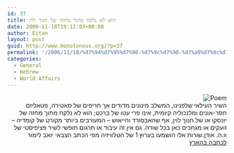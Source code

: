 ```yaml
---
id: 37
title: הוא לא נלקח מתוך מחזה של חנוך לוין
date: 2006-11-18T19:12:03+00:00
author: Eitan
layout: post
guid: http://www.monotonous.org/?p=37
permalink: '/2006/11/18/%d7%94%d7%95%d7%90-%d7%9c%d7%90-%d7%a0%d7%9c%d7%a7%d7%97-%d7%9e%d7%aa%d7%95%d7%9a-%d7%9e%d7%97%d7%96%d7%94-%d7%a9%d7%9c-%d7%97%d7%a0%d7%95%d7%9a-%d7%9c%d7%95%d7%99%d7%9f/'
categories:
  - General
  - Hebrew
  - World Affairs
---
```

<p style="text-align:right;">
  <img src="{{ "/files/poem.jpg" | relative_url }}" alt="Poem" /><br /> השיר העילאי שלפנינו, המשלב מינונים מדודים אך חריפים של סאטירה, פטאליזם חסר-אונים ומלנכוליה קיומית, אינו פרי עטו של ברכט; הוא לא נלקח מתוך מחזה של יונסקו או של חנוך לוין, אף שהאבסורד והייאוש &#8211; המעורבים ביותר מקורט של קומדיה &#8211; זועקים או מגחכים כאן בכל שורה. גם אין זה עיבוד או תרגום חופשי לשיר פציפיסטי של וו.ה. אודן.שורות אלו הושמעו בערוץ 1 של הטלוויזיה מפי הכתב הצבאי יואב לימור<br /> <a href="http://www.haaretz.co.il/hasite/spages/788361.html">לכתבה בהארץ</a>
</p>